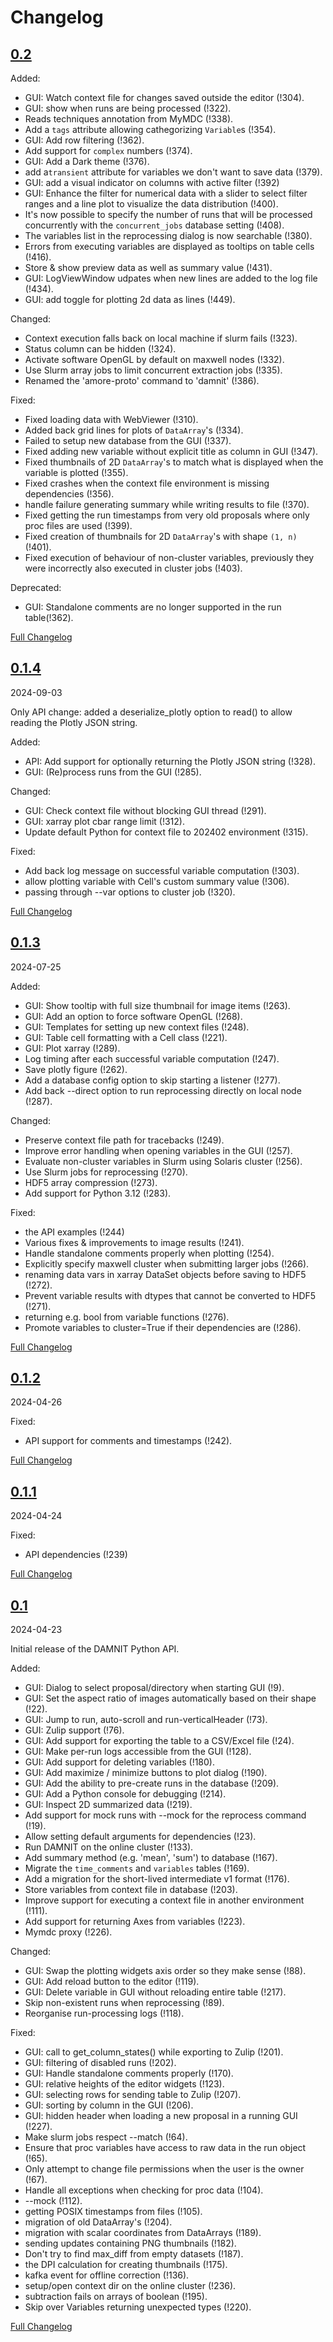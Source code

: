 # Changelog

## [0.2]

Added:

- GUI: Watch context file for changes saved outside the editor (!304).
- GUI: show when runs are being processed (!322).
- Reads techniques annotation from MyMDC (!338).
- Add a `tags` attribute allowing cathegorizing `Variable`s (!354).
- GUI: Add row filtering (!362).
- Add support for `complex` numbers (!374).
- GUI: Add a Dark theme (!376).
- add a`transient` attribute for variables we don't want to save data (!379).
- GUI: add a visual indicator on columns with active filter (!392)
- GUI: Enhance the filter for numerical data with a slider to select filter
  ranges and a line plot to visualize the data distribution (!400).
- It's now possible to specify the number of runs that will be processed
  concurrently with the `concurrent_jobs` database setting (!408).
- The variables list in the reprocessing dialog is now searchable (!380).
- Errors from executing variables are displayed as tooltips on table cells (!416).
- Store & show preview data as well as summary value (!431).
- GUI: LogViewWindow udpates when new lines are added to the log file (!434).
- GUI: add toggle for plotting 2d data as lines (!449).

Changed:

- Context execution falls back on local machine if slurm fails (!323).
- Status column can be hidden (!324).
- Activate software OpenGL by default on maxwell nodes (!332).
- Use Slurm array jobs to limit concurrent extraction jobs (!335).
- Renamed the 'amore-proto' command to 'damnit' (!386).

Fixed:

- Fixed loading data with WebViewer (!310).
- Added back grid lines for plots of `DataArray`'s (!334).
- Failed to setup new database from the GUI (!337).
- Fixed adding new variable without explicit title as column in GUI (!347).
- Fixed thumbnails of 2D `DataArray`'s to match what is displayed when the
  variable is plotted (!355).
- Fixed crashes when the context file environment is missing dependencies (!356).
- handle failure generating summary while writing results to file (!370).
- Fixed getting the run timestamps from very old proposals where only proc files
  are used (!399).
- Fixed creation of thumbnails for 2D `DataArray`'s with shape `(1, n)` (!401).
- Fixed execution of behaviour of non-cluster variables, previously they were
  incorrectly also executed in cluster jobs (!403).

Deprecated:
- GUI: Standalone comments are no longer supported in the run table(!362).

[Full Changelog](https://github.com/European-XFEL/DAMNIT/compare/0.1.4...0.2)

## [0.1.4]

2024-09-03

Only API change: added a deserialize_plotly option to read() to allow reading the Plotly JSON string.

Added:

- API: Add support for optionally returning the Plotly JSON string (!328).
- GUI: (Re)process runs from the GUI (!285).

Changed:

- GUI: Check context file without blocking GUI thread (!291).
- GUI: xarray plot cbar range limit (!312).
- Update default Python for context file to 202402 environment (!315).

Fixed:

- Add back log message on successful variable computation (!303).
- allow plotting variable with Cell's custom summary value (!306).
- passing through --var options to cluster job (!320).

[Full Changelog](https://github.com/European-XFEL/DAMNIT/compare/0.1.3...0.1.4)

## [0.1.3]

2024-07-25

Added:

- GUI: Show tooltip with full size thumbnail for image items (!263).
- GUI: Add an option to force software OpenGL (!268).
- GUI: Templates for setting up new context files (!248).
- GUI: Table cell formatting with a Cell class (!221).
- GUI: Plot xarray (!289).
- Log timing after each successful variable computation (!247).
- Save plotly figure (!262).
- Add a database config option to skip starting a listener (!277).
- Add back --direct option to run reprocessing directly on local node (!287).

Changed:

- Preserve context file path for tracebacks (!249).
- Improve error handling when opening variables in the GUI (!257).
- Evaluate non-cluster variables in Slurm using Solaris cluster (!256).
- Use Slurm jobs for reprocessing (!270).
- HDF5 array compression (!273).
- Add support for Python 3.12 (!283).

Fixed:

- the API examples (!244)
- Various fixes & improvements to image results (!241).
- Handle standalone comments properly when plotting (!254).
- Explicitly specify maxwell cluster when submitting larger jobs (!266).
- renaming data vars in xarray DataSet objects before saving to HDF5 (!272).
- Prevent variable results with dtypes that cannot be converted to HDF5 (!271).
- returning e.g. bool from variable functions (!276).
- Promote variables to cluster=True if their dependencies are (!286).

[Full Changelog](https://github.com/European-XFEL/DAMNIT/compare/0.1.2...0.1.3)

## [0.1.2]

2024-04-26

Fixed:

- API support for comments and timestamps (!242).

[Full Changelog](https://github.com/European-XFEL/DAMNIT/compare/0.1.1...0.1.2)

## [0.1.1]

2024-04-24

Fixed:

- API dependencies (!239)

[Full Changelog](https://github.com/European-XFEL/DAMNIT/compare/0.1...0.1.1)

## [0.1]

2024-04-23

Initial release of the DAMNIT Python API.

Added:

- GUI: Dialog to select proposal/directory when starting GUI (!9).
- GUI: Set the aspect ratio of images automatically based on their shape (!22).
- GUI: Jump to run, auto-scroll and run-verticalHeader (!73).
- GUI: Zulip support (!76).
- GUI: Add support for exporting the table to a CSV/Excel file (!24).
- GUI: Make per-run logs accessible from the GUI (!128).
- GUI: Add support for deleting variables (!180).
- GUI: Add maximize / minimize buttons to plot dialog (!190).
- GUI: Add the ability to pre-create runs in the database (!209).
- GUI: Add a Python console for debugging (!214).
- GUI: Inspect 2D summarized data (!219).
- Add support for mock runs with --mock for the reprocess command (!19).
- Allow setting default arguments for dependencies (!23).
- Run DAMNIT on the online cluster (!133).
- Add summary method (e.g. 'mean', 'sum') to database (!167).
- Migrate the `time_comments` and `variables` tables (!169).
- Add a migration for the short-lived intermediate v1 format (!176).
- Store variables from context file in database (!203).
- Improve support for executing a context file in another environment (!111).
- Add support for returning Axes from variables (!223).
- Mymdc proxy (!226).

Changed:

- GUI: Swap the plotting widgets axis order so they make sense (!88).
- GUI: Add reload button to the editor (!119).
- GUI: Delete variable in GUI without reloading entire table (!217).
- Skip non-existent runs when reprocessing (!89).
- Reorganise run-processing logs (!118).

Fixed:

- GUI: call to get_column_states() while exporting to Zulip (!201).
- GUI: filtering of disabled runs (!202).
- GUI: Handle standalone comments properly (!170).
- GUI: relative heights of the editor widgets (!123).
- GUI: selecting rows for sending table to Zulip (!207).
- GUI: sorting by column in the GUI (!206).
- GUI: hidden header when loading a new proposal in a running GUI (!227).
- Make slurm jobs respect --match (!64).
- Ensure that proc variables have access to raw data in the run object (!65).
- Only attempt to change file permissions when the user is the owner (!67).
- Handle all exceptions when checking for proc data (!104).
- --mock (!112).
- getting POSIX timestamps from files (!105).
- migration of old DataArray's (!204).
- migration with scalar coordinates from DataArrays (!189).
- sending updates containing PNG thumbnails (!182).
- Don't try to find max_diff from empty datasets (!187).
- the DPI calculation for creating thumbnails (!175).
- kafka event for offline correction (!136).
- setup/open context dir on the online cluster (!236).
- subtraction fails on arrays of boolean (!195).
- Skip over Variables returning unexpected types (!220).

[Full Changelog](https://github.com/European-XFEL/DAMNIT/commits/0.1)


[0.2]: https://github.com/European-XFEL/DAMNIT/releases/tag/0.2
[0.1.4]: https://github.com/European-XFEL/DAMNIT/releases/tag/0.1.4
[0.1.3]: https://github.com/European-XFEL/DAMNIT/releases/tag/0.1.3
[0.1.2]: https://github.com/European-XFEL/DAMNIT/releases/tag/0.1.2
[0.1.1]: https://github.com/European-XFEL/DAMNIT/releases/tag/0.1.1
[0.1]: https://github.com/European-XFEL/DAMNIT/releases/tag/0.1
